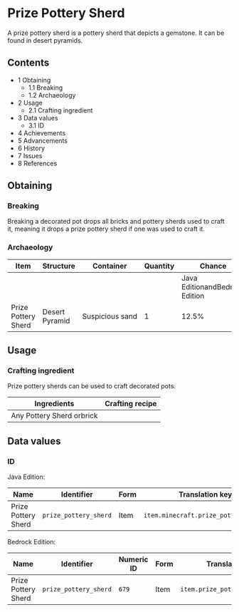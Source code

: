 # Prize Pottery Sherd
A prize pottery sherd is a pottery sherd that depicts a gemstone. It can be found in desert pyramids.

## Contents
- 1 Obtaining
	- 1.1 Breaking
	- 1.2 Archaeology
- 2 Usage
	- 2.1 Crafting ingredient
- 3 Data values
	- 3.1 ID
- 4 Achievements
- 5 Advancements
- 6 History
- 7 Issues
- 8 References

## Obtaining
### Breaking
Breaking a decorated pot drops all bricks and pottery sherds used to craft it, meaning it drops a prize pottery sherd if one was used to craft it.

### Archaeology
| Item                | Structure      | Container       | Quantity | Chance                         |
|---------------------|----------------|-----------------|----------|--------------------------------|
|                     |                |                 |          | Java EditionandBedrock Edition |
| Prize Pottery Sherd | Desert Pyramid | Suspicious sand | 1        | 12.5%                          |

## Usage
### Crafting ingredient
Prize pottery sherds can be used to craft decorated pots.

| Ingredients               | Crafting recipe |
|---------------------------|-----------------|
| Any Pottery Sherd orbrick |                 |

## Data values
### ID
Java Edition:

| Name                | Identifier            | Form | Translation key                      |
|---------------------|-----------------------|------|--------------------------------------|
| Prize Pottery Sherd | `prize_pottery_sherd` | Item | `item.minecraft.prize_pottery_sherd` |

Bedrock Edition:

| Name                | Identifier            | Numeric ID | Form | Translation key                 |
|---------------------|-----------------------|------------|------|---------------------------------|
| Prize Pottery Sherd | `prize_pottery_sherd` | `679`      | Item | `item.prize_pottery_sherd.name` |

